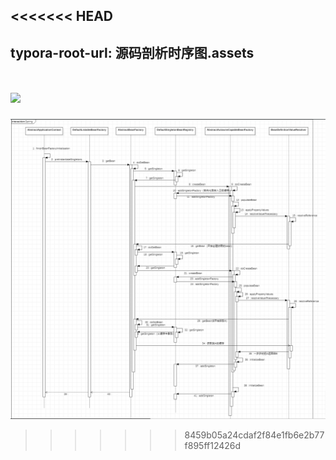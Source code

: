 <<<<<<< HEAD
---
typora-root-url: 源码剖析时序图.assets
---

![](/Spring.png)
=======
![./Spring.png](源码剖析时序图.assets/Spring.png)
>>>>>>> 8459b05a24cdaf2f84e1fb6e2b77f895ff12426d
